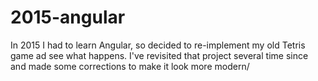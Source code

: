 # 2015-angular
In 2015 I had to learn Angular, so decided to re-implement my old Tetris game ad see what happens. I've revisited that project several time since and made some corrections to make it look more modern/